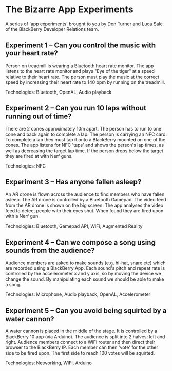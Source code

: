 The Bizarre App Experiments
==================

A series of 'app experiments' brought to you by Don Turner and Luca Sale of the BlackBerry Developer Relations team.

Experiment 1 – Can you control the music with your heart rate?
---
Person on treadmill is wearing a Bluetooth heart rate monitor. The app listens to the heart rate monitor and plays "Eye of the tiger" at a speed relative to their heart rate. The person must play the music at the correct speed by increasing their heart rate to 140 bpm by running on the treadmill.

Technologies: Bluetooth, OpenAL, Audio playback

Experiment 2 – Can you run 10 laps without running out of time?
---
There are 2 cones approximately 10m apart. The person has to run to one cone and back again to complete a lap. The person is carrying an NFC card. To complete a lap they must tap it onto a BlackBerry mounted on one of the cones. The app listens for NFC 'taps' and shows the person's lap times, as well as decreasing the target lap time. If the person drops below the target they are fired at with Nerf guns. 

Technologies: NFC

Experiment 3 – Has anyone fallen asleep?
---
An AR drone is flown across the audience to find members who have fallen asleep. The AR drone is controlled by a Bluetooth Gamepad. The video feed from the AR drone is shown on the big screen. The app analyses the video feed to detect people with their eyes shut. When found they are fired upon with a Nerf gun.

Technologies: Bluetooth, Gamepad API, WiFi, Augmented Reality
 
Experiment 4 – Can we compose a song using sounds from the audience?
---
Audience members are asked to make sounds (e.g. hi-hat, snare etc) which are recorded using a BlackBerry App. Each sound's pitch and repeat rate is controlled by the accelerometer x and y axis, so by moving the device we change the sound. By manipulating each sound we should be able to make a song.

Technologies: Microphone, Audio playback, OpenAL, Accelerometer

Experiment 5 – Can you avoid being squirted by a water cannon?
---
A water cannon is placed in the middle of the stage. It is controlled by a BlackBerry 10 app (via Arduino). The audience is split into 2 halves: left and right. Audience members connect to a WiFi router and then direct their browser to the BlackBerry IP. Each member can then 'vote' for the other side to be fired upon. The first side to reach 100 votes will be squirted.

Technologies: Networking, WiFi, Arduino
